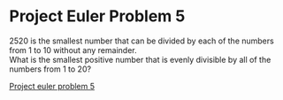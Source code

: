# Project Euler Problem 5

2520 is the smallest number that can be divided by each of the numbers from 1 to 10 without any remainder. \
What is the smallest positive number that is evenly divisible by all of the numbers from 1 to 20?

[Project euler problem 5](https://projecteuler.net/problem=5)